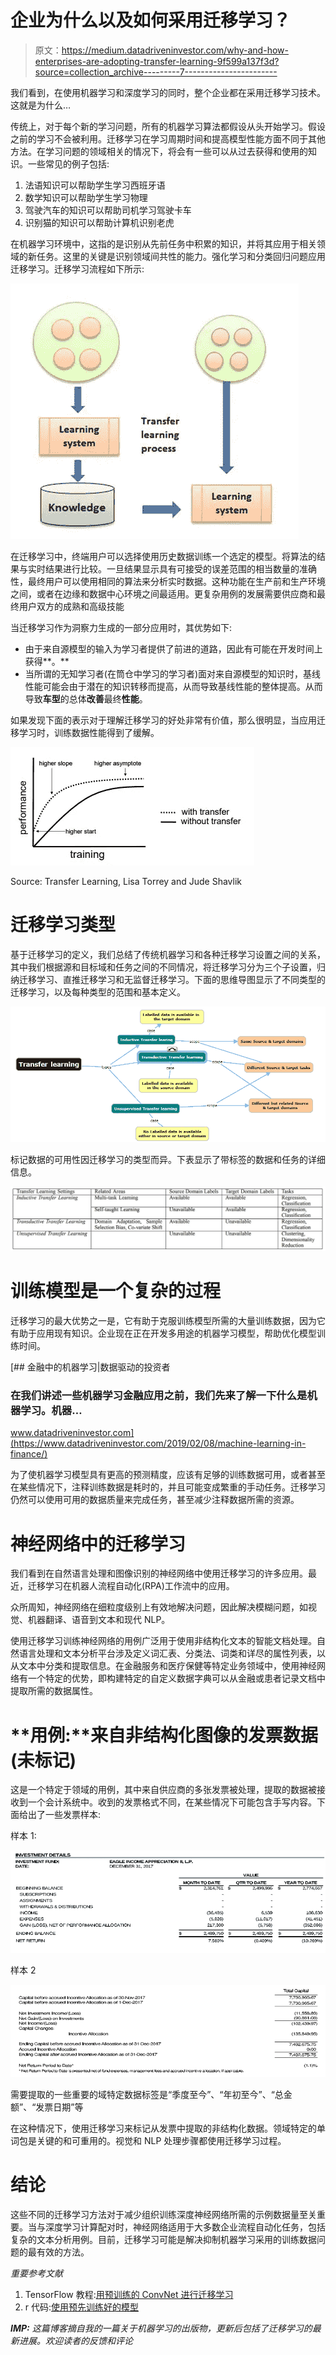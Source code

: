 # 企业为什么以及如何采用迁移学习？

> 原文：<https://medium.datadriveninvestor.com/why-and-how-enterprises-are-adopting-transfer-learning-9f599a137f3d?source=collection_archive---------7----------------------->

我们看到，在使用机器学习和深度学习的同时，整个企业都在采用迁移学习技术。这就是为什么…

传统上，对于每个新的学习问题，所有的机器学习算法都假设从头开始学习。假设之前的学习不会被利用。迁移学习在学习周期时间和提高模型性能方面不同于其他方法。在学习问题的领域相关的情况下，将会有一些可以从过去获得和使用的知识。一些常见的例子包括:

1.  法语知识可以帮助学生学习西班牙语
2.  数学知识可以帮助学生学习物理
3.  驾驶汽车的知识可以帮助司机学习驾驶卡车
4.  识别猫的知识可以帮助计算机识别老虎

在机器学习环境中，这指的是识别从先前任务中积累的知识，并将其应用于相关领域的新任务。这里的关键是识别领域间共性的能力。强化学习和分类回归问题应用迁移学习。迁移学习流程如下所示:

![](img/f46f6d8af26c5fa49a9340853d738d5c.png)

在迁移学习中，终端用户可以选择使用历史数据训练一个选定的模型。将算法的结果与实时结果进行比较。一旦结果显示具有可接受的误差范围的相当数量的准确性，最终用户可以使用相同的算法来分析实时数据。这种功能在生产前和生产环境之间，或者在边缘和数据中心环境之间最适用。更复杂用例的发展需要供应商和最终用户双方的成熟和高级技能

当迁移学习作为洞察力生成的一部分应用时，其优势如下:

*   由于来自源模型的输入为学习者提供了前进的道路，因此有可能在开发时间上获得**。**
*   当所谓的无知学习者(在筒仓中学习的学习者)面对来自源模型的知识时，基线性能可能会由于潜在的知识转移而提高，从而导致基线性能的整体提高。从而导致**车型**的总体**改善**最终**性能**。

如果发现下面的表示对于理解迁移学习的好处非常有价值，那么很明显，当应用迁移学习时，训练数据性能得到了缓解。

![](img/8edbe0fb7d570b2384ceb113b29d2683.png)

Source: Transfer Learning, Lisa Torrey and Jude Shavlik

# 迁移学习类型

基于迁移学习的定义，我们总结了传统机器学习和各种迁移学习设置之间的关系，其中我们根据源和目标域和任务之间的不同情况，将迁移学习分为三个子设置，归纳迁移学习、直推迁移学习和无监督迁移学习。下面的思维导图显示了不同类型的迁移学习，以及每种类型的范围和基本定义。

![](img/0b74aead148b4afe7f1d81b7e7be4fa0.png)

标记数据的可用性因迁移学习的类型而异。下表显示了带标签的数据和任务的详细信息。

![](img/82b22b59a9e850ad978e65528b2b2d03.png)

# 训练模型是一个复杂的过程

迁移学习的最大优势之一是，它有助于克服训练模型所需的大量训练数据，因为它有助于应用现有知识。企业现在正在开发多用途的机器学习模型，帮助优化模型训练时间。

[](https://www.datadriveninvestor.com/2019/02/08/machine-learning-in-finance/) [## 金融中的机器学习|数据驱动的投资者

### 在我们讲述一些机器学习金融应用之前，我们先来了解一下什么是机器学习。机器…

www.datadriveninvestor.com](https://www.datadriveninvestor.com/2019/02/08/machine-learning-in-finance/) 

为了使机器学习模型具有更高的预测精度，应该有足够的训练数据可用，或者甚至在某些情况下，注释训练数据是耗时的，并且可能变成繁重的手动任务。迁移学习仍然可以使用可用的数据质量来完成任务，甚至减少注释数据所需的资源。

# 神经网络中的迁移学习

我们看到在自然语言处理和图像识别的神经网络中使用迁移学习的许多应用。最近，迁移学习在机器人流程自动化(RPA)工作流中的应用。

众所周知，神经网络在细粒度级别上有效地解决问题，因此解决模糊问题，如视觉、机器翻译、语音到文本和现代 NLP。

使用迁移学习训练神经网络的用例广泛用于使用非结构化文本的智能文档处理。自然语言处理和文本分析平台涉及定义词汇表、分类法、词类和详尽的属性列表，以从文本中分类和提取信息。在金融服务和医疗保健等特定业务领域中，使用神经网络有一个特定的优势，即构建特定的自定义数据字典可以从金融或患者记录文档中提取所需的数据属性。

# **用例:**来自非结构化图像的发票数据(未标记)

这是一个特定于领域的用例，其中来自供应商的多张发票被处理，提取的数据被接收到一个会计系统中。收到的发票格式不同，在某些情况下可能包含手写内容。下面给出了一些发票样本:

样本 1:

![](img/908e11b5c0887362e7fa205ecbcc9970.png)

样本 2

![](img/a7319ffb039fe0c61ca47040d19d5b86.png)

需要提取的一些重要的域特定数据标签是“季度至今”、“年初至今”、“总金额”、“发票日期”等

在这种情况下，使用迁移学习来标记从发票中提取的非结构化数据。领域特定的单词包是关键的和可重用的。视觉和 NLP 处理步骤都使用迁移学习过程。

# 结论

这些不同的迁移学习方法对于减少组织训练深度神经网络所需的示例数据量至关重要。当与深度学习计算配对时，神经网络适用于大多数企业流程自动化任务，包括复杂的文本分析用例。目前，迁移学习可能是解决抑制机器学习采用的训练数据问题的最有效的方法。

*重要参考文献*

1.  TensorFlow 教程:[用预训练的 ConvNet 进行迁移学习](https://www.tensorflow.org/tutorials/images/transfer_learning)
2.  r 代码:[使用预先训练好的模型](https://cran.rstudio.com/web/packages/keras/vignettes/applications.html)

***IMP:*** *这篇博客摘自我的一篇关于机器学习的出版物，更新后包括了迁移学习的最新进展。欢迎读者的反馈和评论*